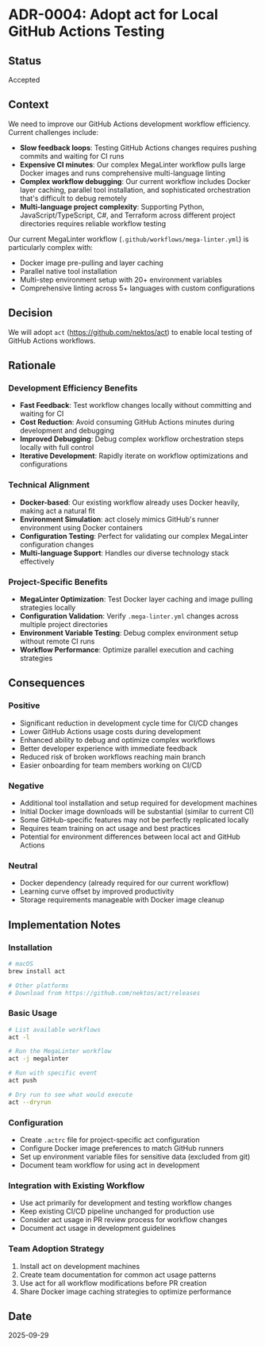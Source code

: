 # ADR-0004: Adopt act for Local GitHub Actions Testing

## Status

Accepted

## Context

We need to improve our GitHub Actions development workflow efficiency. Current challenges include:

- **Slow feedback loops**: Testing GitHub Actions changes requires pushing commits and waiting for CI runs
- **Expensive CI minutes**: Our complex MegaLinter workflow pulls large Docker images and runs comprehensive multi-language linting
- **Complex workflow debugging**: Our current workflow includes Docker layer caching, parallel tool installation, and sophisticated orchestration that's difficult to debug remotely
- **Multi-language project complexity**: Supporting Python, JavaScript/TypeScript, C#, and Terraform across different project directories requires reliable workflow testing

Our current MegaLinter workflow (`.github/workflows/mega-linter.yml`) is particularly complex with:

- Docker image pre-pulling and layer caching
- Parallel native tool installation
- Multi-step environment setup with 20+ environment variables
- Comprehensive linting across 5+ languages with custom configurations

## Decision

We will adopt `act` (<https://github.com/nektos/act>) to enable local testing of GitHub Actions workflows.

## Rationale

### Development Efficiency Benefits

- **Fast Feedback**: Test workflow changes locally without committing and waiting for CI
- **Cost Reduction**: Avoid consuming GitHub Actions minutes during development and debugging
- **Improved Debugging**: Debug complex workflow orchestration steps locally with full control
- **Iterative Development**: Rapidly iterate on workflow optimizations and configurations

### Technical Alignment

- **Docker-based**: Our existing workflow already uses Docker heavily, making act a natural fit
- **Environment Simulation**: act closely mimics GitHub's runner environment using Docker containers
- **Configuration Testing**: Perfect for validating our complex MegaLinter configuration changes
- **Multi-language Support**: Handles our diverse technology stack effectively

### Project-Specific Benefits

- **MegaLinter Optimization**: Test Docker layer caching and image pulling strategies locally
- **Configuration Validation**: Verify `.mega-linter.yml` changes across multiple project directories
- **Environment Variable Testing**: Debug complex environment setup without remote CI runs
- **Workflow Performance**: Optimize parallel execution and caching strategies

## Consequences

### Positive

- Significant reduction in development cycle time for CI/CD changes
- Lower GitHub Actions usage costs during development
- Enhanced ability to debug and optimize complex workflows
- Better developer experience with immediate feedback
- Reduced risk of broken workflows reaching main branch
- Easier onboarding for team members working on CI/CD

### Negative

- Additional tool installation and setup required for development machines
- Initial Docker image downloads will be substantial (similar to current CI)
- Some GitHub-specific features may not be perfectly replicated locally
- Requires team training on act usage and best practices
- Potential for environment differences between local act and GitHub Actions

### Neutral

- Docker dependency (already required for our current workflow)
- Learning curve offset by improved productivity
- Storage requirements manageable with Docker image cleanup

## Implementation Notes

### Installation

```bash
# macOS
brew install act

# Other platforms
# Download from https://github.com/nektos/act/releases
```

### Basic Usage

```bash
# List available workflows
act -l

# Run the MegaLinter workflow
act -j megalinter

# Run with specific event
act push

# Dry run to see what would execute
act --dryrun
```

### Configuration

- Create `.actrc` file for project-specific act configuration
- Configure Docker image preferences to match GitHub runners
- Set up environment variable files for sensitive data (excluded from git)
- Document team workflow for using act in development

### Integration with Existing Workflow

- Use act primarily for development and testing workflow changes
- Keep existing CI/CD pipeline unchanged for production use
- Consider act usage in PR review process for workflow changes
- Document act usage in development guidelines

### Team Adoption Strategy

1. Install act on development machines
2. Create team documentation for common act usage patterns
3. Use act for all workflow modifications before PR creation
4. Share Docker image caching strategies to optimize performance

## Date

2025-09-29
